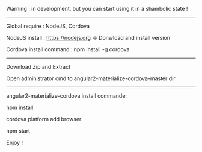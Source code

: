 Warning : in development, but you can start using it in a shambolic state !

----------------------------------

Global require : NodeJS, Cordova

NodeJS install : https://nodejs.org -> Donwload and install version

Cordova install command : npm install -g cordova

-------------------------------------------------------------------------

Download Zip and Extract

Open administrator cmd to angular2-materialize-cordova-master dir

-------------------------------------------------------------------------

angular2-materialize-cordova install commande:

npm install

cordova platform add browser

npm start

Enjoy !
